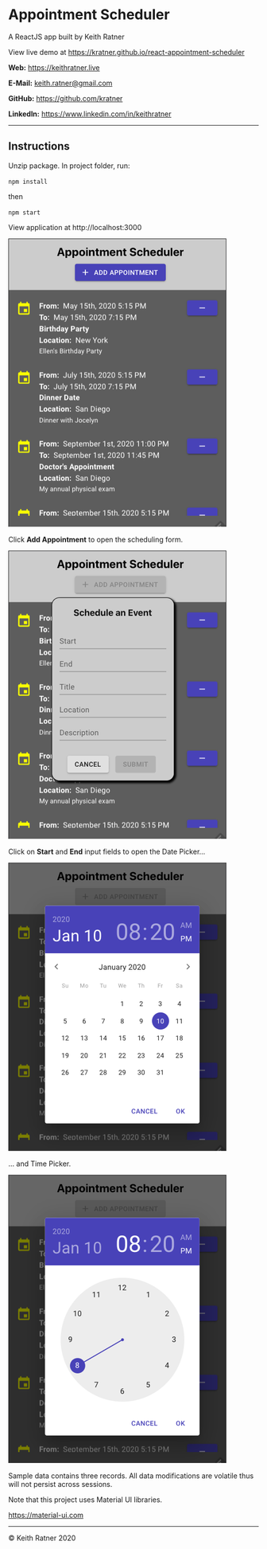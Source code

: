 # Appointment Scheduler

A ReactJS app built by Keith Ratner

View live demo at https://kratner.github.io/react-appointment-scheduler

**Web:** https://keithratner.live

**E-Mail:** keith.ratner@gmail.com

**GitHub:** https://github.com/kratner

**LinkedIn:** https://www.linkedin.com/in/keithratner

---

## Instructions

Unzip package. In project folder, run:

`npm install`

then

`npm start`

View application at http://localhost:3000

![Main Screen](img/mainscreen.png "Main Screen")

Click **Add Appointment** to open the scheduling form.

![Scheduling Form](img/schedulingform.png "Scheduling Form")

Click on **Start** and **End** input fields to open the Date Picker...

![Date Picker](img/dateentry.png "Date Picker")

... and Time Picker.

![Time Picker](img/timeentry.png "Time Picker")

Sample data contains three records. All data modifications are volatile thus will not persist across sessions.

Note that this project uses Material UI libraries.

https://material-ui.com

---

&copy; Keith Ratner 2020

